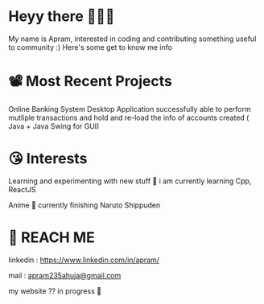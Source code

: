 # Heyy there 👋👋👋

My name is Apram, interested in coding and contributing something useful to community :) Here's some get to know me info 

# 📽  Most Recent Projects

Online Banking System Desktop Application successfully able to perform mutliple transactions and hold and re-load the info of accounts created 
( Java + Java Swing for GUI)


# 😘 Interests

Learning and experimenting with new stuff 🧪 i am currently learning Cpp, ReactJS


Anime 🍃 currently finishing Naruto Shippuden 


# 💬 REACH ME
linkedin : https://www.linkedin.com/in/apram/ 

mail : apram235ahuja@gmail.com

my website ?? in progress 🚧





